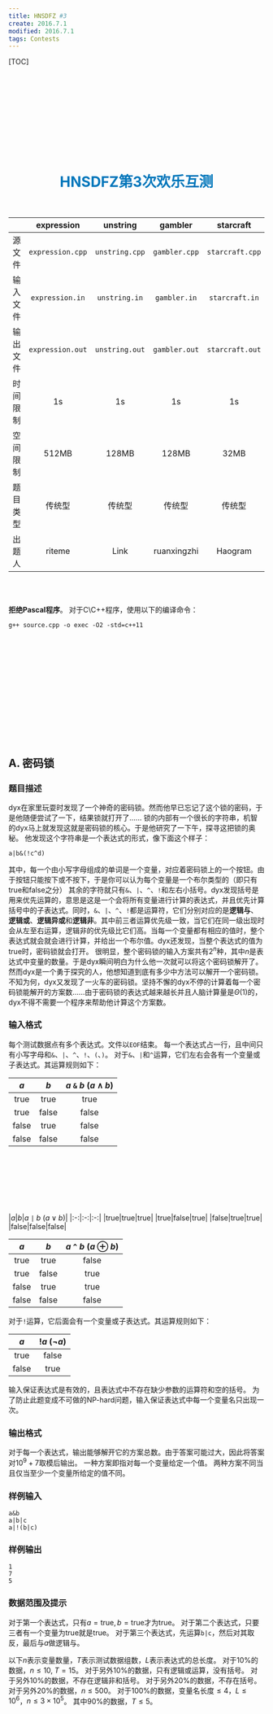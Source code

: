 ```yaml
---
title: HNSDFZ #3
create: 2016.7.1
modified: 2016.7.1
tags: Contests
---
```


[TOC]

<br><br><br><br><br><br><br><br><br>

<center><h1><font color="#0077bb">HNSDFZ第3次欢乐互测</font><blue></h1></center>
<br/>

|   |expression|unstring|gambler|starcraft|
|:-:|:-:|:-:|:-:|:-:|
|源文件|`expression.cpp`|`unstring.cpp`|`gambler.cpp`|`starcraft.cpp`|
|输入文件|`expression.in`|`unstring.in`|`gambler.in`|`starcraft.in`|
|输出文件|`expression.out`|`unstring.out`|`gambler.out`|`starcraft.out`|
|时间限制|$1\text{s}$|$1\text{s}$|$1\text{s}$|$1\text{s}$|
|空间限制|$512\text{MB}$|$128\text{MB}$|$128\text{MB}$|$32\text{MB}$|
|题目类型|传统型|传统型|传统型|传统型|
|出题人|riteme|Link|ruanxingzhi|Haogram|

<br/><br/>

**拒绝Pascal程序**。
对于C\C++程序，使用以下的编译命令：

```shell
g++ source.cpp -o exec -O2 -std=c++11
```

<br><br><br><br><br><br><br><br><br><br><br><br>

## A. 密码锁
### 题目描述
dyx在家里玩耍时发现了一个神奇的密码锁。然而他早已忘记了这个锁的密码，于是他随便尝试了一下，结果锁就打开了......
锁的内部有一个很长的字符串，机智的dyx马上就发现这就是密码锁的核心。于是他研究了一下午，探寻这把锁的奥秘。
他发现这个字符串是一个表达式的形式，像下面这个样子：

```
a|b&(!c^d)
```

其中，每一个由小写字母组成的单词是一个变量，对应着密码锁上的一个按钮。由于按钮只能按下或不按下，于是你可以认为每个变量是一个布尔类型的（即只有$\text{true}$和$\text{false}$之分）
其余的字符就只有`&`、`|`、`^`、`!`和左右小括号。dyx发现括号是用来优先运算的，意思是这是一个会将所有变量进行计算的表达式，并且优先计算括号中的子表达式。同时，`&`、`|`、`^`、`!`都是运算符，它们分别对应的是**逻辑与**、**逻辑或**、**逻辑异或**和**逻辑非**。其中前三者运算优先级一致，当它们在同一级出现时会从左至右运算，逻辑非的优先级比它们高。当每一个变量都有相应的值时，整个表达式就会就会进行计算，并给出一个布尔值。dyx还发现，当整个表达式的值为$\text{true}$时，密码锁就会打开。
很明显，整个密码锁的输入方案共有$2^n$种，其中$n$是表达式中变量的数量。于是dyx瞬间明白为什么他一次就可以将这个密码锁解开了。然而dyx是一个勇于探究的人，他想知道到底有多少中方法可以解开一个密码锁。
不知为何，dyx又发现了一火车的密码锁。坚持不懈的dyx不停的计算着每一个密码锁能解开的方案数......由于密码锁的表达式越来越长并且人脑计算量是$\Theta(1)$的，dyx不得不需要一个程序来帮助他计算这个方案数。

### 输入格式
每个测试数据点有多个表达式。文件以`EOF`结束。
每一个表达式占一行，且中间只有小写字母和`&`、`|`、`^`、`!`、`(`、`)`。
对于`&`、`|`和`^`运算，它们左右会各有一个变量或子表达式。其运算规则如下：

|$a$|$b$|$a$ `&` $b$ ($a \land b$)|
|:-:|:-:|:-:|
|$\text{true}$|$\text{true}$|$\text{true}$|
|$\text{true}$|$\text{false}$|$\text{false}$|
|$\text{false}$|$\text{true}$|$\text{false}$|
|$\text{false}$|$\text{false}$|$\text{false}$|

<br/><br/><br/><br/><br/><br/>

|$a$|$b$|$a$ `|` $b$ ($a \lor b$)|
|:-:|:-:|:-:|
|$\text{true}$|$\text{true}$|$\text{true}$|
|$\text{true}$|$\text{false}$|$\text{true}$|
|$\text{false}$|$\text{true}$|$\text{true}$|
|$\text{false}$|$\text{false}$|$\text{false}$|

|$a$|$b$|$a$ `^` $b$ ($a \oplus b$)|
|:-:|:-:|:-:|
|$\text{true}$|$\text{true}$|$\text{false}$|
|$\text{true}$|$\text{false}$|$\text{true}$|
|$\text{false}$|$\text{true}$|$\text{true}$|
|$\text{false}$|$\text{false}$|$\text{false}$|

对于`!`运算，它后面会有一个变量或子表达式。其运算规则如下：

|$a$|!$a$ ($\lnot a$)|
|:-:|:-:|
|$\text{true}$|$\text{false}$|
|$\text{false}$|$\text{true}$|

输入保证表达式是有效的，且表达式中不存在缺少参数的运算符和空的括号。
为了防止此题变成不可做的NP-hard问题，输入保证表达式中每一个变量名只出现一次。

### 输出格式
对于每一个表达式，输出能够解开它的方案总数。由于答案可能过大，因此将答案对$10^9 + 7$取模后输出。
一种方案即指对每一个变量给定一个值。
两种方案不同当且仅当至少一个变量所给定的值不同。

### 样例输入
```
a&b
a|b|c
a|!(b|c)
```

### 样例输出
```
1
7
5
```

### 数据范围及提示
对于第一个表达式，只有$a = \text{true}, b = \text{true}$才为$\text{true}$。
对于第二个表达式，只要三者有一个变量为$\text{true}$就是$\text{true}$。
对于第三个表达式，先运算`b|c`，然后对其取反，最后与$a$做逻辑与。

以下$n$表示变量数量，$T$表示测试数据组数，$L$表示表达式的总长度。
对于$10\%$的数据，$n \le 10,\; T = 15$。
对于另外$10\%$的数据，只有逻辑或运算，没有括号。
对于另外$10\%$的数据，不存在逻辑非和括号。
对于另外$20\%$的数据，不存在括号。
对于另外$20\%$的数据，$n \le 500$。
对于$100\%$的数据，变量名长度$\le 4$，$L \le 10^6$，$n \le 3\times10^5$。
其中$90\%$的数据，$T \le 5$。

<br><br><br><br><br><br><br><br><br><br><br><br><br><br><br><br><br><br><br><br><br><br><br><br><br><br><br><br><br><br><br><br><br><br>

## B. UnString  
### 题目描述
ZY很累。  
因为最近内网的服务器地址总是改来改去。  
然而ZY又非常想去捣乱。他必须知道内网的服务器的地址是啥。  
但是阴险的Blue却是给地址加了个密，还TM竟然隐藏了一些字符。  
但是ZY也是蛮机智的，他得到了一段被加密的地址  
还有Blue傻逼丢博客的字符对照表，如果地址和博客的字符对照表相似  
那么ZY就知道他得到的地址是对的，虽然他仍然不能知道地址是啥。

### 输入格式
第一行一个字符串$S$，字符串$S$是由`a-b`组成的字符串
第二行一个字符串$C$，字符串$C$是由`a-b`和`?`组成的字符串

### 输出格式
我们将`?`认为是任何字符，询问$C$是否是$S$的子串
输出`YES`或者`NO`

### 样例输入
```
abc
a?c
```

### 样例输出
```
YES
```

### 数据范围及提示
$30\%$ $S$长度小于$2000$，$C$长度小于$20$
$60\%$ $S$长度小于$100000$，$C$长度小于$500$
$100\%$ $S$长度不超过$200000$,$C$长度不超过$2000$

<br><br><br><br><br><br>

## C. 赌徒
### 题目描述
HNSDFZ有一大批赌徒。他们分布在化学组、生物组、机房……这些赌场有道路相连，形成一棵**树**的结构。

赌场里的人越来越多。如果记某个赌场第$n$天的人数为$F_n$，则有$F_n=2F_{n-2}+3F_{n-1}$。每个赌场的$F_1$和$F_2$是预先知道的。当然，赌徒的数量不能太多。每个赌场都会不停地清理人员，做法是把每天的人数**模$2333$**。

现在是第$m$天，3班的某个英语老师要打击赌徒。她准备打击一条链上的所有赌徒。但是她并不知道自己最多能打到多少个赌徒，所以把你捆过来算一算。

### 输入格式
第一行一个正整数，$n$表示赌场个数，$m$表示在第几天动手。
接下来$n$行，每行两个整数$F_1,F_2$。
接下来$n-1$行，每行两个整数$u,v$表示$u$和$v$有边相连。

### 输出格式
一行，一个正整数，表示能打击到的赌徒个数。

### 样例输入
```
5 1
1 1
1 1
1 1
1 1
1 1

1 2
1 3
2 4
2 5
```

### 样例输出
```
4
```

<br/><br/><br/><br/>

### 数据范围及提示
输入数据中：
在第一天，所有的赌场都只有1个人。
在这时打击，最多能打击到4个人。这条链是$4-2-1-3$。

$n \le 5 \times 10^5$, $m \le 2\times 10^9$

<br><br><br><br><br><br><br><br><br><br><br><br><br><br><br><br><br><br><br><br><br><br><br><br><br><br><br><br><br><br><br><br><br><br><br><br><br><br><br><br><br><br>

## D. 星际争霸
### 题目描述
虽然二十世纪的科技和文化进步神速，但是和後世科技和文明的跳跃式进步相比起来， 也只能甘拜下风。在二十一世纪的末，人类的文明经历了巨大而且难以想像的进步。崭新的科技以难以想像的速度窜起，即使是地球上最为落後的国家也开始拥有越来越先进的电脑和资料库。在东欧共产主义解体的同时，核子武器开始变得随手可得。原来国际势力的兴衰是以资产和军事强权来作为依据，第三世界的国家却利用这个机会猛然窜起，挑战这些强权，打破国际间局势的均衡。 
当系统控工学、复制和基因工程变成人人皆可掌握的科技之後，激进人道主义者和狂热的宗教团体开始质疑私人公司以基因工程图利的正当性。大众开始纷纷装置由精密工学所研制出来的人工器官，其他人则开始显现出各种各样的基因突变性状，包括了较为隐性的器官变得敏锐，到明显的心灵感应。人类基因库中所产生的这些变化，让全球各地的人本主义者感到非常的恐慌。 
科技继续进步及扩张，人口增加的速度也开始飙升。在二十世纪结束的时候，地球上有 六十亿的人口。仅仅经过短短的三百年，人口暴增为两百三十亿。污染和自然资源、燃料的耗竭更是火上加油。各个国家莫不竭力寻找降低人口成长率的方法。在人口爆炸、基因突变横扫整个地球的同时，一般人都认为地球将因此而走向天灾地变的结局。
于是人类造出一艘星际巨舰，在擎天神的领导下，飞往无边的太空......
最後，其中一艘的航舰引擎融毁了。在经过二十八年的曲速旅行之後，这些巨大的船只重新出现在三度空间中，靠近一个可居住星系的外缘。这里距离地球六万光年之远，他们的曲速引擎全毁，生命维持的系统几乎已经耗竭。所有的船只只有进入紧急状况，准备迫降在最接近的可居住行星上。
每个行星的居民努力的试图在被称为『新世界』的星球上生存。他们并不知道还有其它的同类挣扎著在别的地方求生存，只能够努力的利用手边的资源活下去。
然而，Zerg和Protoss的兵力正进攻过来，能否活下还是个问题......
作为采矿的工具，空间建筑工程车 (Space Constrution Vehicle)，简称SCV，它们的多样性和无以比拟的可靠性使得它们成为一种极有价值的建筑工具。
采矿的流程如下，然而图不能动。

<img alt="SCV采矿" src="https://i4.piimg.com/4851/3367f8e64dddef2d.jpg" style="
    width: 450px;
">

SCV从指挥中心 (Command Center) 出发，移动至水晶矿处开采矿物，为了简化问题，设定为采矿不需要时间。采完矿后需要返回指挥中心将矿物送回，否则不能算采到了矿物。图片里既有正在采矿的也有才完了矿带着矿回指挥中心的。
因为地面环境复杂，所以SCV所走的路线不一定是笔直的，而是曲折的，再次你可以将其理解为以指挥中心为根的一颗有根树，而水晶矿处于该有根树的叶子节点处。有根树的每一条边都有距离，长度单位为宇宙单位。定义SCV速度为 1 宇宙单位/s。为简化问题，SCV一次采矿可以将该水晶矿采完。
有时会有一些宇宙生物（比如卡拉兽）会爬行至采矿路径上的一些点导致该路径不通。增加采矿难度。出于某种原因，地图会不断更新，矿物就会恢复原状，卡拉兽也会被更新至一个新的节点。
Zerg和Protoss的进攻已经很近了，你需要尽快采更多的资源......

### 输入格式
第一行有$2$个正整数$n$，$m$，表示图上有$n$个点，地图更新$m$次。
接下来$n-1$行，每行$3$个正整数$p$，$f$，$l$，代表描述第$p$个点，其父节点为$f$，与父节点的连边长为$l$。
接下来$x$行，有$2$个正整数$p$，$w$，表示第$p$号节点有$w$水晶矿。$x$为叶节点个数。
接下来$m$行，每行一个正整数$p$，$t$，表示地图更新后，有一只卡拉兽在$p$号节点位置上，Zerg和Protoss的进攻将在$t$秒后来临。如果$p$为$0$，表示没有卡拉兽在地图上。

### 输出格式
地图每次更新会将采完的矿回复原状。
输出共$m$行，每行对于一次地图更新，输出在进攻来临前采集到的最多矿物数量。

### 样例输入1
```
3 3
2 1 35
3 1 24
2 100
3 65
0 60
1 23
3 33
```

### 样例输出1
```
65
0
0
```

<br><br>

### 样例输入2
```
9 4
2 1 8
3 1 10
5 2 25
6 2 13
7 3 22
4 1 26
8 4 12
9 4 23
5 78
6 66
7 48
8 50
9 80
0 257
3 200
2 230
1 500
```

### 样例输出2
```
242
194
130
0
```

### 数据范围及提示
对于$10\%$的数据: $n \le 20, m \le 5$
对于$20\%$的数据: $n \le 20, m \le 500$
对于另外$20\%$的数据，地图没有卡拉兽
对于另外$20\%$的数据，$n \le 1000, m \le 50$
对于$100\%$的数据，$n \le 1000, m \le 500, t \le 50000$
指挥中心的编号始终为$1$，地图至多有一只卡拉兽
